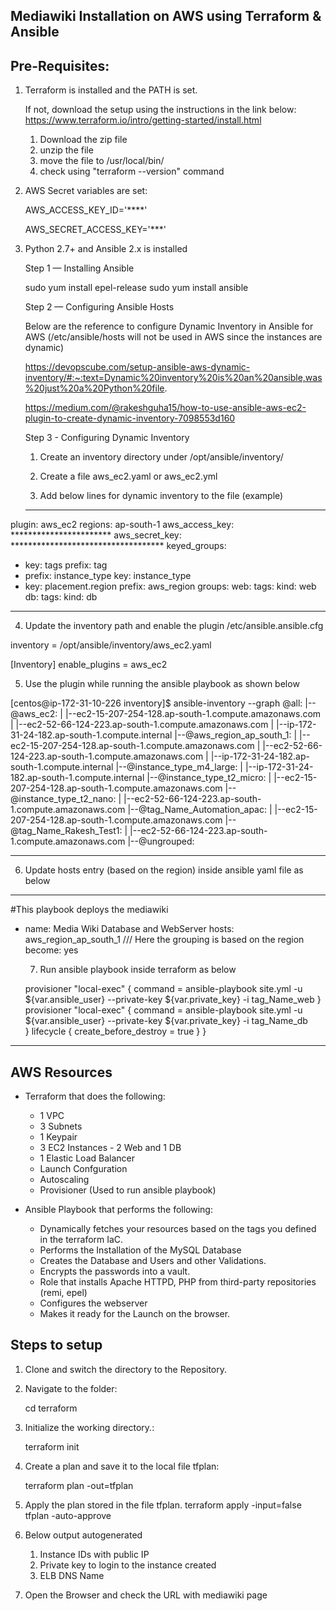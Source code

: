 Mediawiki Installation on AWS using Terraform & Ansible
------------------------------------------------------- 

Pre-Requisites: 
---------------------------
1. Terraform is installed and the PATH is set. 
	
	If not, download the setup using the instructions in the link below: 
	https://www.terraform.io/intro/getting-started/install.html
	1. Download the zip file
	2. unzip the file
	3. move the file to /usr/local/bin/
	4. check using "terraform --version" command
	
2. AWS Secret variables are set: 
	
	AWS_ACCESS_KEY_ID='****'
	
	AWS_SECRET_ACCESS_KEY='***'
	
3. Python 2.7+ and Ansible 2.x is installed
	
   Step 1 — Installing Ansible
   
   sudo yum install epel-release
   sudo yum install ansible
   
   Step 2 — Configuring Ansible Hosts
   
   Below are the reference to configure Dynamic Inventory in Ansible for AWS (/etc/ansible/hosts will not be used in AWS since the instances are dynamic)
   
   https://devopscube.com/setup-ansible-aws-dynamic-inventory/#:~:text=Dynamic%20inventory%20is%20an%20ansible,was%20just%20a%20Python%20file.
   
   https://medium.com/@rakeshguha15/how-to-use-ansible-aws-ec2-plugin-to-create-dynamic-inventory-7098553d160
   
   Step 3 - Configuring Dynamic Inventory
   
   1. Create an inventory directory under /opt/ansible/inventory/
   
   2. Create a file aws_ec2.yaml or aws_ec2.yml 
   
   3. Add below lines for dynamic inventory to the file (example)
   
   ---
plugin: aws_ec2
regions: ap-south-1
aws_access_key: ***********************
aws_secret_key: ***********************************
keyed_groups:
  - key: tags
    prefix: tag
  - prefix: instance_type
    key: instance_type
  - key: placement.region
    prefix: aws_region
groups:
  web:
    tags:
      kind: web
  db:
    tags:
      kind: db
      
---
   4. Update the inventory path and enable the plugin /etc/ansible.ansible.cfg
   
   inventory      = /opt/ansible/inventory/aws_ec2.yaml
   
   [Inventory]
   enable_plugins = aws_ec2
   
   5. Use the plugin while running the ansible playbook as shown below
   
   [centos@ip-172-31-10-226 inventory]$ ansible-inventory --graph
@all:
  |--@aws_ec2:
  |  |--ec2-15-207-254-128.ap-south-1.compute.amazonaws.com
  |  |--ec2-52-66-124-223.ap-south-1.compute.amazonaws.com
  |  |--ip-172-31-24-182.ap-south-1.compute.internal
  |--@aws_region_ap_south_1:
  |  |--ec2-15-207-254-128.ap-south-1.compute.amazonaws.com
  |  |--ec2-52-66-124-223.ap-south-1.compute.amazonaws.com
  |  |--ip-172-31-24-182.ap-south-1.compute.internal
  |--@instance_type_m4_large:
  |  |--ip-172-31-24-182.ap-south-1.compute.internal
  |--@instance_type_t2_micro:
  |  |--ec2-15-207-254-128.ap-south-1.compute.amazonaws.com
  |--@instance_type_t2_nano:
  |  |--ec2-52-66-124-223.ap-south-1.compute.amazonaws.com
  |--@tag_Name_Automation_apac:
  |  |--ec2-15-207-254-128.ap-south-1.compute.amazonaws.com
  |--@tag_Name_Rakesh_Test1:
  |  |--ec2-52-66-124-223.ap-south-1.compute.amazonaws.com
  |--@ungrouped:

----------
   6. Update hosts entry (based on the region) inside ansible yaml file as below
   ---
#This playbook deploys the mediawiki 
- name: Media Wiki Database and WebServer
  hosts: aws_region_ap_south_1    /// Here the grouping is based on the region
  become: yes 
   
   7. Run ansible playbook inside terraform as below 
   
   provisioner "local-exec" {
    command = ansible-playbook site.yml -u ${var.ansible_user} --private-key ${var.private_key} -i tag_Name_web
  }
  provisioner "local-exec" {
    command = ansible-playbook site.yml -u ${var.ansible_user} --private-key ${var.private_key} -i tag_Name_db  
  }
  lifecycle {
    create_before_destroy = true
  }
}
---------

   
AWS Resources
--------------
 - Terraform that does the following:
 	- 1 VPC
 	- 3 Subnets  
 	- 1 Keypair 
 	- 3 EC2 Instances - 2 Web and 1 DB
 	- 1 Elastic Load Balancer
	- Launch Confguration
	- Autoscaling
	- Provisioner (Used to run ansible playbook)
   
 - Ansible Playbook that performs the following: 
    - Dynamically fetches your resources based on the tags you defined in the terraform IaC. 
    - Performs the Installation of the MySQL Database
    - Creates the Database and Users and other Validations. 
    - Encrypts the passwords into a vault. 
    - Role that installs Apache HTTPD, PHP from third-party repositories (remi, epel)
    - Configures the webserver
    - Makes it ready for the Launch on the browser. 

Steps to setup
---------------
1. Clone and switch the directory to the Repository. 

2. Navigate to the folder: 

    cd terraform

3. Initialize the working directory.:

    terraform init
	
4. Create a plan and save it to the local file tfplan: 

	terraform plan -out=tfplan
	
5. Apply the plan stored in the file tfplan.
	terraform apply -input=false tfplan -auto-approve
	
6. Below output autogenerated
   1. Instance IDs with public IP
   2. Private key to login to the instance created 
   3. ELB DNS Name
	
7. Open the Browser and check the URL with mediawiki page
